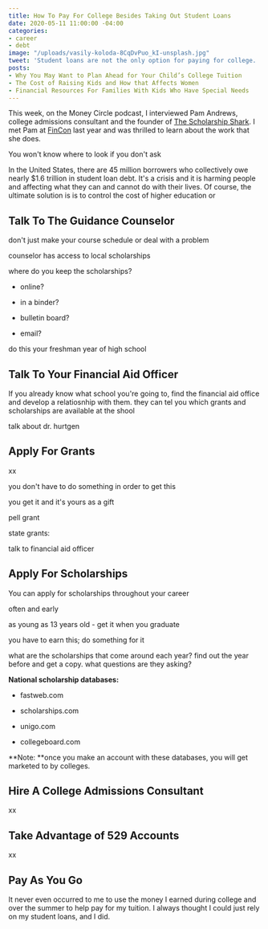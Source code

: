 ```yaml
---
title: How To Pay For College Besides Taking Out Student Loans
date: 2020-05-11 11:00:00 -04:00
categories:
- career
- debt
image: "/uploads/vasily-koloda-8CqDvPuo_kI-unsplash.jpg"
tweet: 'Student loans are not the only option for paying for college. '
posts:
- Why You May Want to Plan Ahead for Your Child’s College Tuition
- The Cost of Raising Kids and How that Affects Women
- Financial Resources For Families With Kids Who Have Special Needs
---
```


This week, on the Money Circle podcast, I interviewed Pam Andrews, college admissions consultant and the founder of [The Scholarship Shark](https://www.thescholarshipshark.com/). I met Pam at [FinCon](https://finconexpo.com/) last year and was thrilled to learn about the work that she does. 

You won't know where to look if you don't ask

In the United States, there are 45 million borrowers who collectively owe nearly $1.6 trillion in student loan debt. It's a crisis and it is harming people and affecting what they can and cannot do with their lives. Of course, the ultimate solution is is to control the cost of higher education or 

## Talk To The Guidance Counselor

don't just make your course schedule or deal with a problem

counselor has access to local scholarships

where do you keep the scholarships? 

- online?

- in a binder?

- bulletin board?

- email?

do this your freshman year of high school

## Talk To Your Financial Aid Officer

If you already know what school you're going to, find the financial aid office and develop a relatiosnhip with them. they can tel you which grants and scholarships are available at the shool

talk about dr. hurtgen

## Apply For Grants

xx

you don't have to do something in order to get this

you get it and it's yours as a gift

pell grant

state grants: 

talk to financial aid officer

## Apply For Scholarships

You can apply for scholarships throughout your career

often and early

as young as 13 years old - get it when you graduate

you have to earn this; do something for it

what are the scholarships that come around each year? find out the year before and get a copy. what questions are they asking?

**National scholarship databases:**

* fastweb.com 

* scholarships.com

* unigo.com

* collegeboard.com

**Note: **once you make an account with these databases, you will get marketed to by colleges.

## Hire A College Admissions Consultant

xx

## Take Advantage of 529 Accounts

xx

## Pay As You Go 

It never even occurred to me to use the money I earned during college and over the summer to help pay for my tuition. I always thought I could just rely on my student loans, and I did.